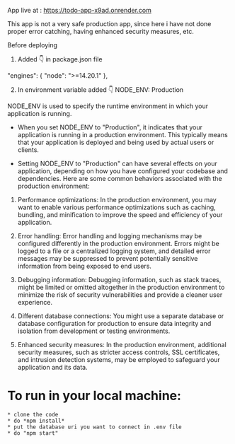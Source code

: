 App live at :
https://todo-app-x9ad.onrender.com

This app is not a very safe production app, since here i have not done proper error catching, having enhanced security measures, etc.

Before deploying 
1. Added 👇 in package.json file 

"engines": {
    "node": ">=14.20.1"
  },

2. In environment variable added 👇
    NODE_ENV: Production

NODE_ENV is used to specify the runtime environment in which your application is running.

* When you set NODE_ENV to "Production", it indicates that your application is running in a production environment. This typically means that your application is deployed and being used by actual users or clients.

* Setting NODE_ENV to "Production" can have several effects on your application, depending on how you have configured your codebase and dependencies. Here are some common behaviors associated with the production environment:

1. Performance optimizations: In the production environment, you may want to enable various performance optimizations such as caching, bundling, and minification to improve the speed and efficiency of your application.

2. Error handling: Error handling and logging mechanisms may be configured differently in the production environment. Errors might be logged to a file or a centralized logging system, and detailed error messages may be suppressed to prevent potentially sensitive information from being exposed to end users.

3. Debugging information: Debugging information, such as stack traces, might be limited or omitted altogether in the production environment to minimize the risk of security vulnerabilities and provide a cleaner user experience.

4. Different database connections: You might use a separate database or database configuration for production to ensure data integrity and isolation from development or testing environments.

5. Enhanced security measures: In the production environment, additional security measures, such as stricter access controls, SSL certificates, and intrusion detection systems, may be employed to safeguard your application and its data.

# To run in your local machine:
    * clone the code
    * do *npm install*
    * put the database uri you want to connect in .env file
    * do "npm start"